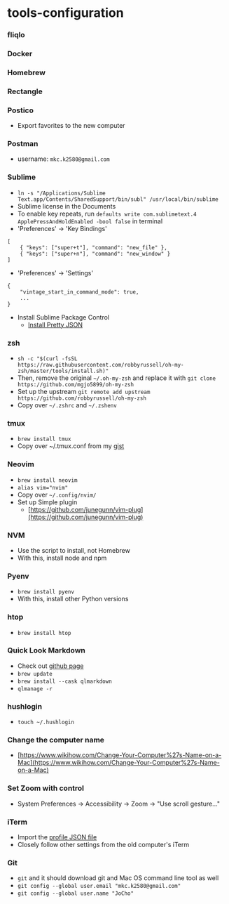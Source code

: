 # tools-configuration
### fliqlo
### Docker
### Homebrew
### Rectangle

### Postico
- Export favorites to the new computer

### Postman
- username: `mkc.k2580@gmail.com`

### Sublime
- `ln -s "/Applications/Sublime Text.app/Contents/SharedSupport/bin/subl" /usr/local/bin/sublime`
- Sublime license in the Documents
- To enable key repeats, run `defaults write com.sublimetext.4 ApplePressAndHoldEnabled -bool false` in terminal
- 'Preferences' -> 'Key Bindings'
```
[
    { "keys": ["super+t"], "command": "new_file" },
    { "keys": ["super+n"], "command": "new_window" }
]
```
- 'Preferences' -> 'Settings'
```
{
    "vintage_start_in_command_mode": true,
    ...
}
```
- Install Sublime Package Control
    - [Install Pretty JSON](https://packagecontrol.io/installation)

### zsh
- `sh -c "$(curl -fsSL https://raw.githubusercontent.com/robbyrussell/oh-my-zsh/master/tools/install.sh)"`
- Then, remove the original `~/.oh-my-zsh` and replace it with `git clone https://github.com/mgjo5899/oh-my-zsh`
- Set up the upstream `git remote add upstream https://github.com/robbyrussell/oh-my-zsh`
- Copy over `~/.zshrc` and `~/.zshenv`

### tmux
- `brew install tmux`
- Copy over ~/.tmux.conf from my [gist](https://gist.github.com/jocho-here)

### Neovim
- `brew install neovim`
- `alias vim="nvim"`
- Copy over `~/.config/nvim/`
- Set up Simple plugin
    - [https://github.com/junegunn/vim-plug](https://github.com/junegunn/vim-plug)

### NVM
- Use the script to install, not Homebrew
- With this, install node and npm

### Pyenv
- `brew install pyenv`
- With this, install other Python versions

### htop
- `brew install htop`

### Quick Look Markdown
- Check out [github page](https://github.com/toland/qlmarkdown)
- `brew update`
- `brew install --cask qlmarkdown`
- `qlmanage -r`

### hushlogin
- `touch ~/.hushlogin`

### Change the computer name
- [https://www.wikihow.com/Change-Your-Computer%27s-Name-on-a-Mac](https://www.wikihow.com/Change-Your-Computer%27s-Name-on-a-Mac)

### Set Zoom with control
- System Preferences -> Accessibility -> Zoom -> "Use scroll gesture..."

### iTerm
- Import the [profile JSON file](./iterm-default.json)
- Closely follow other settings from the old computer's iTerm

### Git
- `git` and it should download git and Mac OS command line tool as well
- `git config --global user.email "mkc.k2580@gmail.com"`
- `git config --global user.name "JoCho"`
